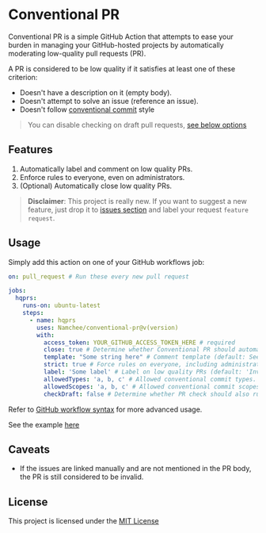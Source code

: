 # Conventional PR

Conventional PR is a simple GitHub Action that attempts to ease your burden in managing your GitHub-hosted projects by automatically moderating low-quality pull requests (PR).

A PR is considered to be low quality if it satisfies at least one of these criterion:

- Doesn't have a description on it (empty body).
- Doesn't attempt to solve an issue (reference an issue).
- Doesn't follow [conventional commit](https://www.conventionalcommits.org/en/v1.0.0/) style

> You can disable checking on draft pull requests, [see below options](#Usage)

## Features

1. Automatically label and comment on low quality PRs.
2. Enforce rules to everyone, even on administrators.
3. (Optional) Automatically close low quality PRs.

> **Disclaimer**: This project is really new. If you want to suggest a new feature, just drop it to [issues section](https://github.com/Namchee/conventional-pr/issues) and label your request `feature request`.

## Usage

Simply add this action on one of your GitHub workflows job:

```yml
on: pull_request # Run these every new pull request

jobs:
  hqprs:
    runs-on: ubuntu-latest
    steps:
      - name: hqprs
        uses: Namchee/conventional-pr@v(version)
        with:
          access_token: YOUR_GITHUB_ACCESS_TOKEN_HERE # required
          close: true # Determine whether Conventional PR should automatically close low quality PRs or not (default: true)
          template: "Some string here" # Comment template (default: See code)
          strict: true # Force rules on everyone, including administrators (default: true)
          label: 'Some label' # Label on low quality PRs (default: 'Invalid')
          allowedTypes: 'a, b, c' # Allowed conventional commit types. Must be comma-separated string. Fill with empty to allow all types. (default: empty string)
          allowedScopes: 'a, b, c' # Allowed conventional commit scopes. Must be comma-separated string. Fill with empty to allow all scopes. (default: empty string)
          checkDraft: false # Determine whether PR check should also run on draft PRs (default: false)
```

Refer to [GitHub workflow syntax](https://docs.github.com/en/free-pro-team@latest/actions/reference/workflow-syntax-for-github-actions#about-yaml-syntax-for-workflows) for more advanced usage.

See the example [here](https://github.com/Namchee/conventional-pr/blob/master/.github/workflows/conventional-pr.yml)

## Caveats

- If the issues are linked manually and are not mentioned in the PR body, the PR is still considered to be invalid.

## License

This project is licensed under the [MIT License](./LICENSE)
